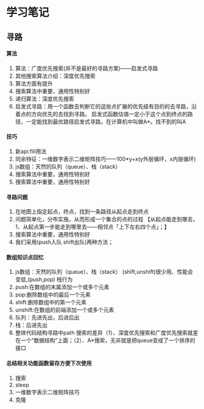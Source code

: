 
# 学习笔记


## 寻路

#### 算法
1. 算法：广度优先搜索(并不是最好的寻路方案)——启发式寻路
2. 其他搜索算法介绍：深度优先搜索
3. 算法方面有提升
4. 搜索算法中重要，通用性特别好
5. 递归算法：深度优先搜索
6. 启发式寻路：用一个函数去判断它的这些点扩展的优先级有目的的去寻路，沿着点的方向优先的去找到寻路。
启发式函数估值一定小于这个点到终点的路径，一定能找到最优路径启发式寻路。在计算机中叫做A*。找不到的叫A

#### 技巧
1. 新api:fill用法
2. 同余特征：一维数字表示二维矩阵技巧——100*y+x(y外层循环，x内层循环)
3. js数组：天然的队列（queue）、栈（stack）
4. 搜索算法中重要，通用性特别好
5. 搜索算法中重要，通用性特别好

#### 寻路问题
1. 在地图上指定起点，终点，找到一条路径从起点走到终点
2. 问题简单化，分布实施，从而形成一个集合的点的过程
【从起点能走到哪去，1、从起点第一步能走到哪里去——相邻点「上下左右四个点」；】
3. 搜索算法中重要，通用性特别好
4. 我们采用(push入队 shift出队)两种方法；

#### 数组知识点回忆
1. js数组：天然的队列（queue）、栈（stack）
(shift,unshift)很少用、性能会变低,(push,pop) 栈行为
2. push:在数组的末属添加一个或多个元素
3. pop:删除数组中的最后一个元素
4. shift:删除数组中的第一个元素
5. unshift:在数组的前端添加一个或多个元素
6. 队列：先进先出，后进后出
7. 栈：后进先出
8. 整体代码结构寻路中path
搜索的差异（1）、深度优先搜索和广度优先搜索就差在一个“数据结构”上面；（2）、A*搜索，无非就是把queue变成了一个排序的接口


#### 总结相关功能函数留存方便下次使用
1. 搜索
2. sleep
3. 一维数字表示二维矩阵技巧
4. 克隆